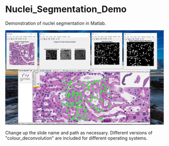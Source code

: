 # Nuclei_Segmentation_Demo
Demonstration of nuclei segmentation in Matlab.

![alt text](./demo_img.PNG)

Change up the slide name and path as necessary. Different versions of "colour_deconvolution" are included for different operating systems.

